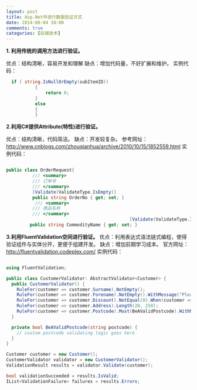 ```yaml
---
layout: post
title: Asp.Net中进行数据验证方式
date: 2014-06-04 10:00
comments: true
categories: [后端技术]
---
```

 
**1. 利用传统的调用方法进行验证。**

优点：结构清晰，容易开发和理解
缺点：增加代码量，不好扩展和维护。
实例代码：
 ```C# 
   if ( string.IsNullOrEmpty(subItemID))
            {
                return 0;
            }
            else
            {
            }
  ```
**2.利用C#提供Attribute(特性)进行验证。**

优点：结构清晰，代码简洁。
缺点：开发较复杂。
参考网址： http://www.cnblogs.com/zhouqianhua/archive/2010/10/15/1852559.html
实例代码：

```C# 

public class OrderRequest{ 
          /// <summary>
          /// 订单号
          /// </summary>
          [Validate(ValidateType.IsEmpty)]
          public string OrderNo { get; set; }
           /// <summary>
          /// 商品名称
          /// </summary>
                                               [Validate(ValidateType.IsEmpty|ValidateType.MaxLength,MaxLength = 50)]
         public string CommodityName { get; set; }
``` 

**3.利用FluentValidation空间进行验证。**
优点：利用表达式语法链式编程，使得验证组件与实体分开，更便于组建开发。
缺点：增加前期学习成本。
官方网址：http://fluentvalidation.codeplex.com/
实例代码：

```  C#

using FluentValidation;

public class CustomerValidator: AbstractValidator<Customer> {
  public CustomerValidator() {
    RuleFor(customer => customer.Surname).NotEmpty();
    RuleFor(customer => customer.Forename).NotEmpty().WithMessage("Please specify a first name");
    RuleFor(customer => customer.Discount).NotEqual(0).When(customer => customer.HasDiscount);
    RuleFor(customer => customer.Address).Length(20, 250);
    RuleFor(customer => customer.Postcode).Must(BeAValidPostcode).WithMessage("Please specify a valid postcode");
  }

  private bool BeAValidPostcode(string postcode) {
    // custom postcode validating logic goes here
  }
}

Customer customer = new Customer();
CustomerValidator validator = new CustomerValidator();
ValidationResult results = validator.Validate(customer);

bool validationSucceeded = results.IsValid;
IList<ValidationFailure> failures = results.Errors;
``` 
